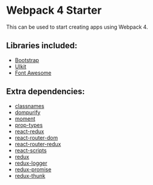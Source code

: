 # Webpack 4 Starter

This can be used to start creating apps using Webpack 4.

## Libraries included:

- <a href="http://getbootstrap.com/" target="_blank">Bootstrap</a>
- <a href="https://getuikit.com/" target="_blank">UIkit</a>
- <a href="https://fontawesome.com/" target="_blank">Font Awesome</a>

## Extra dependencies:

- <a href="https://www.npmjs.com/package/classnames" target="_blank">classnames</a>
- <a href="https://www.npmjs.com/package/dompurify" target="_blank">dompurify</a>
- <a href="https://www.npmjs.com/package/moment" target="_blank">moment</a>
- <a href="https://www.npmjs.com/package/prop-types" target="_blank">prop-types</a>
- <a href="https://www.npmjs.com/package/react-redux" target="_blank">react-redux</a>
- <a href="https://www.npmjs.com/package/react-router-dom" target="_blank">react-router-dom</a>
- <a href="https://www.npmjs.com/package/react-router-redux" target="_blank">react-router-redux</a>
- <a href="https://www.npmjs.com/package/react-scripts" target="_blank">react-scripts</a>
- <a href="https://www.npmjs.com/package/redux" target="_blank">redux</a>
- <a href="https://www.npmjs.com/package/redux-logger" target="_blank">redux-logger</a>
- <a href="https://www.npmjs.com/package/redux-promise" target="_blank">redux-promise</a>
- <a href="https://www.npmjs.com/package/redux-thunk" target="_blank">redux-thunk</a>